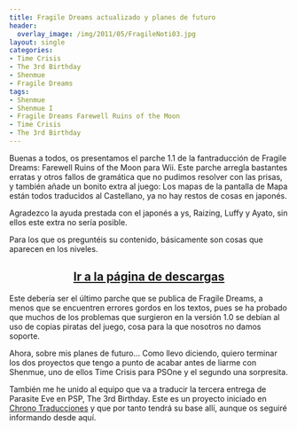 ```yaml
---
title: Fragile Dreams actualizado y planes de futuro
header:
  overlay_image: /img/2011/05/FragileNoti03.jpg
layout: single
categories:
- Time Crisis
- The 3rd Birthday
- Shenmue
- Fragile Dreams
tags:
- Shenmue
- Shenmue I
- Fragile Dreams Farewell Ruins of the Moon
- Time Crisis
- The 3rd Birthday
---
```

Buenas a todos, os presentamos el parche 1.1 de la fantraducción de 
Fragile Dreams: Farewell Ruins of the Moon para Wii. Este parche arregla 
bastantes erratas y otros fallos de gramática que no pudimos resolver con 
las prisas, y también añade un bonito extra al juego: Los mapas de la 
pantalla de Mapa están todos traducidos al Castellano, ya no hay restos de 
cosas en japonés.

Agradezco la ayuda prestada con el japonés a ys, Raizing, Luffy y Ayato, 
sin ellos este extra no sería posible.

Para los que os preguntéis su contenido, básicamente son cosas que aparecen 
en los niveles.

<h2 style="text-align: center;"><strong><a href="http://tiovictor.romhackhispano.org/fragile-dreams-farewell-ruins-of-the-moon/">Ir a la página de descargas</a></strong></h2>

Este debería ser el último parche que se publica de Fragile Dreams, a menos 
que se encuentren errores gordos en los textos, pues se ha probado que muchos 
de los problemas que surgieron en la versión 1.0 se debían al uso de copias 
piratas del juego, cosa para la que nosotros no damos soporte.

Ahora, sobre mis planes de futuro... Como llevo diciendo, quiero terminar los 
dos proyectos que tengo a punto de acabar antes de liarme con Shenmue, uno de 
ellos Time Crisis para PSOne y el segundo una sorpresita.

También me he unido al equipo que va a traducir la tercera entrega de Parasite 
Eve en PSP, The 3rd Birthday. Este es un proyecto iniciado en [Chrono Traducciones](http://chronocrossesp.esforos.com/) 
y que por tanto tendrá su base allí, aunque os seguiré informando desde aquí.
